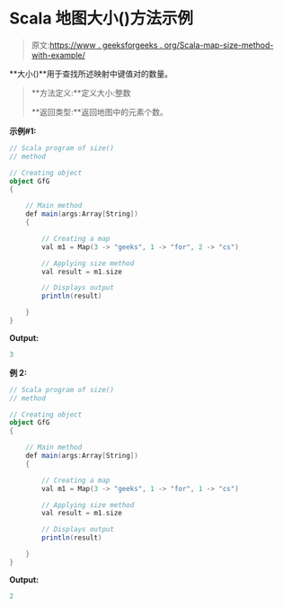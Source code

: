 # Scala 地图大小()方法示例

> 原文:[https://www . geeksforgeeks . org/Scala-map-size-method-with-example/](https://www.geeksforgeeks.org/scala-map-size-method-with-example/)

**大小()**用于查找所述映射中键值对的数量。

> **方法定义:**定义大小:整数
> 
> **返回类型:**返回地图中的元素个数。

**示例#1:**

```scala
// Scala program of size()
// method

// Creating object
object GfG
{ 

    // Main method
    def main(args:Array[String])
    {

        // Creating a map
        val m1 = Map(3 -> "geeks", 1 -> "for", 2 -> "cs")

        // Applying size method
        val result = m1.size

        // Displays output
        println(result)

    }
}
```

**Output:**

```scala
3

```

**例 2:**

```scala
// Scala program of size()
// method

// Creating object
object GfG
{ 

    // Main method
    def main(args:Array[String])
    {

        // Creating a map
        val m1 = Map(3 -> "geeks", 1 -> "for", 1 -> "cs")

        // Applying size method
        val result = m1.size

        // Displays output
        println(result)

    }
}
```

**Output:**

```scala
2

```